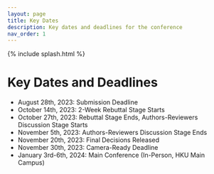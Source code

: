 ```yaml
---
layout: page
title: Key Dates
description: Key dates and deadlines for the conference
nav_order: 1
---
```


{% include splash.html %}

# Key Dates and Deadlines

- August 28th, 2023: Submission Deadline
- October 14th, 2023: 2-Week Rebuttal Stage Starts
- October 27th, 2023: Rebuttal Stage Ends, Authors-Reviewers Discussion Stage Starts
- November 5th, 2023: Authors-Reviewers Discussion Stage Ends
- November 20th, 2023: Final Decisions Released
- November 30th, 2023: Camera-Ready Deadline
- January 3rd-6th, 2024: Main Conference (In-Person, HKU Main Campus)
